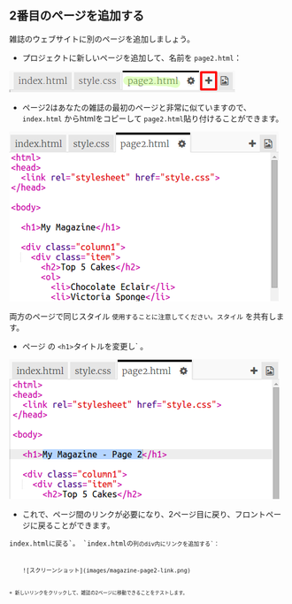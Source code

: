 ## 2番目のページを追加する

雑誌のウェブサイトに別のページを追加しましょう。

+ プロジェクトに新しいページを追加して、名前を `page2.html`：

![スクリーンショット](images/magazine-page2.png)

+ ページ2はあなたの雑誌の最初のページと非常に似ていますので、 `index.html` からhtmlをコピーして `page2.html`貼り付けることができます。

![スクリーンショット](images/magazine-page2-html.png)

両方のページで同じスタイル `使用することに注意してください。スタイル` を共有します。

+ ページ</code> の `<h1>`タイトルを変更し` 。</li>
</ul>

<p><img src="images/magazine-page2-h1.png" alt="スクリーンショット" /></p>

<ul>
<li>これで、ページ間のリンクが必要になり、2ページ目に戻り、フロントページに戻ることができます。</li>
</ul>

<p><code>index.htmlに戻る`。 `index.htmlの<code>列のdiv内にリンクを追加する`：</p> 
    ![スクリーンショット](images/magazine-page2-link.png)
    
    + 新しいリンクをクリックして、雑誌の2ページに移動できることをテストします。